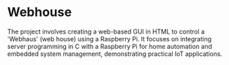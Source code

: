 # Webhouse
The project involves creating a web-based GUI in HTML to control a 'Webhaus' (web house) using a Raspberry Pi. It focuses on integrating server programming in C with a Raspberry Pi for home automation and embedded system management, demonstrating practical IoT applications.
